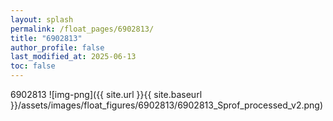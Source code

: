 ```yaml
---
layout: splash
permalink: /float_pages/6902813/
title: "6902813"
author_profile: false
last_modified_at: 2025-06-13
toc: false
---
```

 
6902813
![img-png]({{ site.url }}{{ site.baseurl }}/assets/images/float_figures/6902813/6902813_Sprof_processed_v2.png)